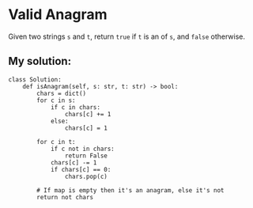 # Valid Anagram

Given two strings `s` and `t`, return `true` if `t` is an of `s`, and `false` otherwise.

## My solution:

```python3
class Solution:
    def isAnagram(self, s: str, t: str) -> bool:
        chars = dict()
        for c in s:
            if c in chars:
                chars[c] += 1
            else:
                chars[c] = 1

        for c in t:
            if c not in chars:
                return False
            chars[c] -= 1
            if chars[c] == 0:
                chars.pop(c)
        
        # If map is empty then it's an anagram, else it's not
        return not chars
```
